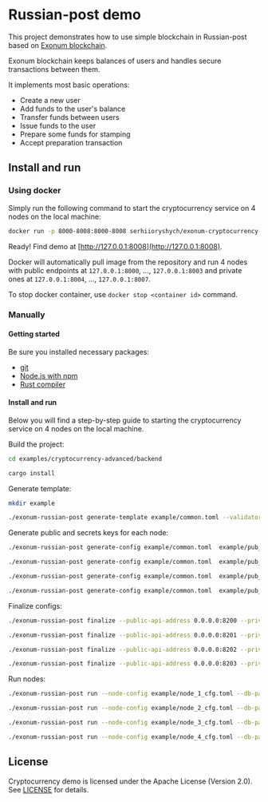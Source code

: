 # Russian-post demo

This project demonstrates how to use simple blockchain in Russian-post
based on [Exonum blockchain](https://github.com/exonum/exonum).

Exonum blockchain keeps balances of users and handles secure
transactions between them.

It implements most basic operations:

- Create a new user
- Add funds to the user's balance
- Transfer funds between users
- Issue funds to the user
- Prepare some funds for stamping
- Accept preparation transaction

## Install and run

### Using docker

<!-- spell-checker:ignore serhiioryshych -->

Simply run the following command to start the cryptocurrency service on 4 nodes
on the local machine:

```bash
docker run -p 8000-8008:8000-8008 serhiioryshych/exonum-cryptocurrency-advanced-example
```

Ready! Find demo at [http://127.0.0.1:8008](http://127.0.0.1:8008).

Docker will automatically pull image from the repository and
run 4 nodes with public endpoints at `127.0.0.1:8000`, ..., `127.0.0.1:8003`
and private ones at `127.0.0.1:8004`, ..., `127.0.0.1:8007`.

To stop docker container, use `docker stop <container id>` command.

### Manually

#### Getting started

Be sure you installed necessary packages:

- [git](https://git-scm.com/downloads)
- [Node.js with npm](https://nodejs.org/en/download/)
- [Rust compiler](https://rustup.rs/)

#### Install and run

Below you will find a step-by-step guide to starting the cryptocurrency
service on 4 nodes on the local machine.

Build the project:

```sh
cd examples/cryptocurrency-advanced/backend

cargo install
```

Generate template:

<!-- markdownlint-disable MD013 -->

```sh
mkdir example

./exonum-russian-post generate-template example/common.toml --validators-count 4
```

Generate public and secrets keys for each node:

```sh
./exonum-russian-post generate-config example/common.toml  example/pub_1.toml example/sec_1.toml --peer-address 127.0.0.1:6331

./exonum-russian-post generate-config example/common.toml  example/pub_2.toml example/sec_2.toml --peer-address 127.0.0.1:6332

./exonum-russian-post generate-config example/common.toml  example/pub_3.toml example/sec_3.toml --peer-address 127.0.0.1:6333

./exonum-russian-post generate-config example/common.toml  example/pub_4.toml example/sec_4.toml --peer-address 127.0.0.1:6334
```

Finalize configs:

```sh
./exonum-russian-post finalize --public-api-address 0.0.0.0:8200 --private-api-address 0.0.0.0:8091 example/sec_1.toml example/node_1_cfg.toml --public-configs example/pub_1.toml example/pub_2.toml example/pub_3.toml example/pub_4.toml

./exonum-russian-post finalize --public-api-address 0.0.0.0:8201 --private-api-address 0.0.0.0:8092 example/sec_2.toml example/node_2_cfg.toml --public-configs example/pub_1.toml example/pub_2.toml example/pub_3.toml example/pub_4.toml

./exonum-russian-post finalize --public-api-address 0.0.0.0:8202 --private-api-address 0.0.0.0:8093 example/sec_3.toml example/node_3_cfg.toml --public-configs example/pub_1.toml example/pub_2.toml example/pub_3.toml example/pub_4.toml

./exonum-russian-post finalize --public-api-address 0.0.0.0:8203 --private-api-address 0.0.0.0:8094 example/sec_4.toml example/node_4_cfg.toml --public-configs example/pub_1.toml example/pub_2.toml example/pub_3.toml example/pub_4.toml
```

Run nodes:

```sh
./exonum-russian-post run --node-config example/node_1_cfg.toml --db-path example/db1 --public-api-address 0.0.0.0:8200

./exonum-russian-post run --node-config example/node_2_cfg.toml --db-path example/db2 --public-api-address 0.0.0.0:8201

./exonum-russian-post run --node-config example/node_3_cfg.toml --db-path example/db3 --public-api-address 0.0.0.0:8202

./exonum-russian-post run --node-config example/node_4_cfg.toml --db-path example/db4 --public-api-address 0.0.0.0:8203
```

<!-- markdownlint-enable MD013 -->

## License

Cryptocurrency demo is licensed under the Apache License (Version 2.0).
See [LICENSE](LICENSE) for details.

